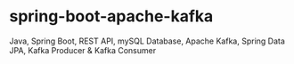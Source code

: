 # spring-boot-apache-kafka
Java, Spring Boot, REST API, mySQL Database, Apache Kafka, Spring Data JPA, Kafka Producer & Kafka Consumer

